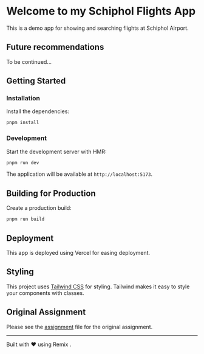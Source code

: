 # Welcome to my Schiphol Flights App

This is a demo app for showing and searching flights at Schiphol Airport.

## Future recommendations

To be continued...

## Getting Started

### Installation

Install the dependencies:

```bash
pnpm install
```

### Development

Start the development server with HMR:

```bash
pnpm run dev
```

The application will be available at `http://localhost:5173`.

## Building for Production

Create a production build:

```bash
pnpm run build
```

## Deployment

This app is deployed using Vercel for easing deployment.

## Styling

This project uses [Tailwind CSS](https://tailwindcss.com/) for styling. Tailwind makes it easy to style your components with classes.

## Original Assignment

Please see the [assignment](app/docs/assignment.md) file for the original assignment.

---

Built with ❤️ using Remix .
